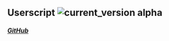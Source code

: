## Userscript ![current_version alpha](https://img.shields.io/badge/current_version-alpha-blue.svg)

##### [GitHub](https://github.com/ParticleCore/Iridium/raw/beta/src/Userscript/Iridium.user.js) 
